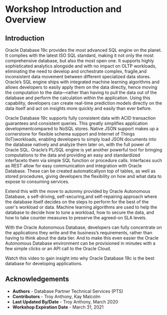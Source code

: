 # Workshop Introduction and Overview #

## Introduction ##
Oracle Database 19c provides the most advanced SQL engine on the planet. It complies with the latest ISO SQL standard, making it not only the most comprehensive database, but also the most open one. It supports highly sophisticated analytics alongside and with no impact on OLTP workloads, eliminating the need to develop and orchestrate complex, fragile,and inconsistent data movement between different specialized data stores. Oracle’s SQL engine ships with integrated machine learning algorithms and allows developers to easily apply them on the data directly, hence moving the computation to the data—rather than having to pull the data out of the database and perform the calculation within the application. Using this capability, developers can create real-time prediction models directly on the data itself and act on insights more quickly and easily than ever before. 

Oracle Database 19c supports fully consistent data with ACID transaction guarantees and consistent queries. This greatly simplifies application developmentcompared to NoSQL stores. Native JSON support makes up a cornerstone for flexible schema support and Internet of Things (IoT)workloads, enabling developers to simply load JSON documents into the database natively and analyze them later on, with the full power of Oracle SQL. Oracle’s PL/SQL engine is yet another powerful tool for bringing computations to the data and providing an easy and standardized interfaceto them via simple SQL function or procedure calls. Interfaces such as REST allow for easy communication and integration with Oracle Database. These can be created automaticallyon top of tables, as well as stored procedures, giving developers the flexibility on how and what data to expose to consuming services.

Extend this with the move to autonmy provided by Oracle Autonomous Database, a self-driving, self-securing,and self-repairing approach where the database itself decides on the steps to perform for the best of the user's workload or data. Machine learning algorithms are used to help the database to decide how to tune a workload, how to secure the data, and how to take counter measures to preserve the agreed-on SLA levels. 

With the Oracle Autonomous Database, developers can fully concentrate on the applications they write and the business’s requirements, rather than having to think about the data tier. And to make this even easier the Oracle Autonomous Database environment can be provisioned in minutes with a few simple clicks or an API call to the Oracle Cloud.

Watch this video to gain insight into why Oracle Database 19c is the best database for developing applications.

[](youtube:LcsPSJrZDrI)


## Acknowledgements

- **Authors** -  Database Partner Technical Services (PTS)
- **Contributors** - Troy Anthony, Kay Malcolm
- **Last Updated By/Date** - Troy Anthony, March 2020
- **Workshop Expiration Date** - March 31, 2021



